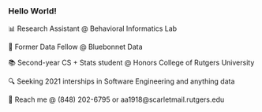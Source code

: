 ### Hello World!
<p>📊 Research Assistant @ Behavioral Informatics Lab</p>
<p>📘 Former Data Fellow @ Bluebonnet Data</p>
<p>📚 Second-year CS + Stats student @ Honors College of Rutgers University</p>
<p>🔍 Seeking 2021 interships in Software Engineering and anything data</p>
<p>📧 Reach me @ (848) 202-6795 or aa1918@scarletmail.rutgers.edu</p>
